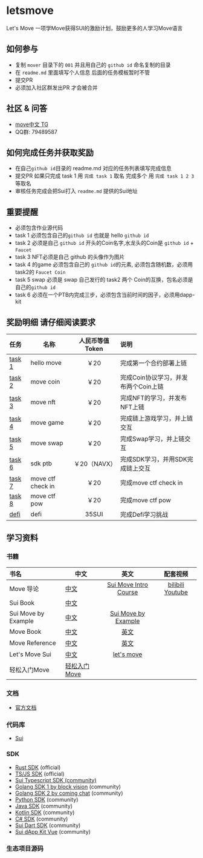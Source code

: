# letsmove
Let's Move 一项学Move获得SUI的激励计划，鼓励更多的人学习Move语言

## 如何参与
- 复制 `mover` 目录下的 `001` 并且用自己的 `github id` 命名复制的目录
- 在 `readme.md` 里面填写个人信息 后面的任务模板暂时不管
- 提交PR
- 必须加入社区群发出PR 才会被合并

## 社区 & 问答
- [move中文 TG](https://t.me/move_cn)
- QQ群: 79489587


## 如何完成任务并获取奖励
- 在自己`github id`目录的 readme.md 对应的任务列表填写完成信息
- 提交PR 如果只完成 task 1 用 `完成 task 1` 取名 完成多个 用 `完成 task 1 2 3` 等取名
- 审核任务完成会把Sui打入 `readme.md` 提供的Sui地址

## 重要提醒
- 必须包含作业源代码
- task 1 必须包含自己的`github id` 也就是 hello `github id`
- task 2 必须是自己 `github id` 开头的Coin名字,水龙头的Coin是 `github id` + `Faucet`
- task 3 NFT必须是自己 github 的头像作为图片
- task 4 的game 必须包含自己的 `github id`的元素, 必须包含随机数，必须用task2的 `Faucet Coin`
- task 5 swap 必须是 swap 自己发行的 task2 两个 Coin的互换，包名必须是自己的`github id`
- task 6 必须在一个PTB内完成三步，必须包含当前时间的因子，必须用dapp-kit


## 奖励明细 请仔细阅读要求

| 任务                                         | 名称                | 人民币等值Token | 说明                     |
|:-------------------------------------------|-------------------|:----------:|:-----------------------|
| [task 1](task/01.hello_move.md)            | hello move        |    ￥20     | 完成第一个合约部署上链            |
| [task 2](task/02.move_coin.md)             | move coin         |    ￥20     | 完成Coin协议学习，并发布两个Coin上链 |
| [task 3](task/03.move_nft.md)              | move nft          |    ￥20     | 完成NFT的学习，并发布NFT上链      |
| [task 4](task/04.move_game.md)             | move game         |    ￥20     | 完成链上游戏学习，并上链交互         |
| [task 5](task/05.move_swap.md)             | move swap         |    ￥20     | 完成Swap学习，并上链交互         |
| [task 6](task/06.SDK_PTB_NAVI.md)          | sdk ptb           | ￥20（NAVX）  | 完成SDK学习，并用SDK完成链上交互    |
| [task 7](task/07.move_ctf_check_in.md)     | move ctf check in |    ￥20     | 完成move ctf check in    |
| [task 8](task/08.move_ctf_lets_move.md)    | move ctf pow      |    ￥20     | 完成move ctf pow   |
| [defi](https://dacade.org/communities/sui) | defi              |   35SUI    | 完成Defi学习挑战             |



## 学习资料

### 书籍
| 书名                  | 中文                                              |                          英文                          |                           配套视频                            |
|:--------------------|-------------------------------------------------|:----------------------------------------------------:|:---------------------------------------------------------:|
| Move 导论             | [中文](https://intro-zh.sui-book.com/)            | [Sui Move Intro Course](https://intro.sui-book.com/) |     [bilibili](https://www.bilibili.com/video/BV1RY411v7YU)  [Youtube](https://www.youtube.com/watch?v=lZHjmo2ngu0)                          |
| Sui Book            | [中文](https://sui-book.com)                      |                                                      |  |
| Sui Move by Example | [中文](https://examples.sui-book.com/)            |   [Sui Move by Example](https://examples.sui.io/)    |                                                       |
| Move Book           | [中文](https://move.sui-book.com/index.html)      |           [英文](https://move-book.com/)            |                                                   |
| Move Reference           | [中文](https://reference.sui-book.com/index.html) |           [英文](https://move-book.com/reference/)            |                                                   |
| Let's Move Sui      | [中文](https://movesui.sui-book.com/)                                          |                    [let's move](https://letsmovesui.com/)                    |                                                     |
| 轻松入门Move            | [轻松入门Move](https://easy.sui-book.com/)          |                                    |                                                     |

### 文档
- [官方文档](https://docs.sui.io/)

### 代码库
- [Sui](https://github.com/MystenLabs/sui)


### SDK

- [Rust SDK](https://docs.sui.io/devnet/build/rust-sdk) (official)
- [TS/JS SDK](https://github.com/MystenLabs/sui/tree/main/sdk/typescript) (official)
- [Sui Typescript SDK (community)](https://github.com/scallop-io/sui-kit)
- [Golang SDK 1 by block vision](https://github.com/block-vision/sui-go-sdk) (community)
- [Golang SDK 2 by coming chat](https://github.com/coming-chat/go-sui-sdk) (community)
- [Python SDK](https://github.com/FrankC01/pysui) (community)
- [Java SDK](https://github.com/GrapeBaBa/sui4j) (community)
- [Kotlin SDK](https://github.com/cosmostation/suikotlin) (community)
- [C# SDK](https://github.com/naami-finance/SuiNet) (community)
- [Sui Dart SDK](https://github.com/mofalabs/sui) (community)
- [Sui dApp Kit Vue](https://github.com/SuiCraftTeam/Sui-dApp-Kit-Vue/) (community)
### 生态项目源码


